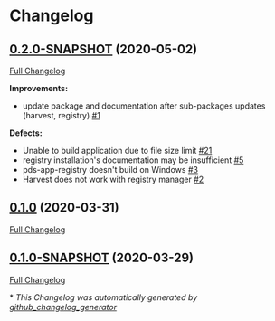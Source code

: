 # Changelog

## [0.2.0-SNAPSHOT](https://github.com/NASA-PDS/pds-registry-app/tree/0.2.0-SNAPSHOT) (2020-05-02)

[Full Changelog](https://github.com/NASA-PDS/pds-registry-app/compare/0.1.0...0.2.0-SNAPSHOT)

**Improvements:**

- update package and documentation after sub-packages updates \(harvest, registry\) [\#1](https://github.com/NASA-PDS/pds-registry-app/issues/1)

**Defects:**

- Unable to build application due to file size limit [\#21](https://github.com/NASA-PDS/pds-registry-app/issues/21)
- registry installation's documentation may be insufficient [\#5](https://github.com/NASA-PDS/pds-registry-app/issues/5)
- pds-app-registry doesn't build on Windows [\#3](https://github.com/NASA-PDS/pds-registry-app/issues/3)
- Harvest does not work with registry manager [\#2](https://github.com/NASA-PDS/pds-registry-app/issues/2)

## [0.1.0](https://github.com/NASA-PDS/pds-registry-app/tree/0.1.0) (2020-03-31)

[Full Changelog](https://github.com/NASA-PDS/pds-registry-app/compare/0.1.0-SNAPSHOT...0.1.0)

## [0.1.0-SNAPSHOT](https://github.com/NASA-PDS/pds-registry-app/tree/0.1.0-SNAPSHOT) (2020-03-29)

[Full Changelog](https://github.com/NASA-PDS/pds-registry-app/compare/4e42a5bc169a645182bd17f9e5071fd9a1f38dad...0.1.0-SNAPSHOT)



\* *This Changelog was automatically generated by [github_changelog_generator](https://github.com/github-changelog-generator/github-changelog-generator)*
